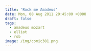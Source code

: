 ```yaml
---
title: 'Rock me Amadeus'
date: Mon, 08 Aug 2011 20:45:00 +0000
draft: false
tags:
  - amadeus mozart
  - elliot
  - rob
image: /img/comic381.png
---
```


